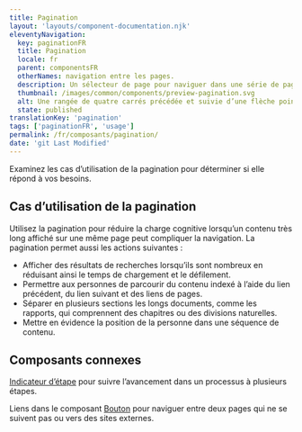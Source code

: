 ```yaml
---
title: Pagination
layout: 'layouts/component-documentation.njk'
eleventyNavigation:
  key: paginationFR
  title: Pagination
  locale: fr
  parent: componentsFR
  otherNames: navigation entre les pages.
  description: Un sélecteur de page pour naviguer dans une série de page.
  thumbnail: /images/common/components/preview-pagination.svg
  alt: Une rangée de quatre carrés précédée et suivie d’une flèche pointant vers l’extérieur. Le premier carré est bleu et affiche le chiffre 1, et représente la sélection de la page 1. Des points de suspension séparent les carrés du milieu pour indiquer la présence de pages supplémentaires non visibles.
  state: published
translationKey: 'pagination'
tags: ['paginationFR', 'usage']
permalink: /fr/composants/pagination/
date: 'git Last Modified'
---
```


Examinez les cas d’utilisation de la pagination pour déterminer si elle répond à vos besoins.

## Cas d’utilisation de la pagination

Utilisez la pagination pour réduire la charge cognitive lorsqu’un contenu très long affiché sur une même page peut compliquer la navigation. La pagination permet aussi les actions suivantes :

- Afficher des résultats de recherches lorsqu’ils sont nombreux en réduisant ainsi le temps de chargement et le défilement.
- Permettre aux personnes de parcourir du contenu indexé à l’aide du lien précédent, du lien suivant et des liens de pages.
- Séparer en plusieurs sections les longs documents, comme les rapports, qui comprennent des chapitres ou des divisions naturelles.
- Mettre en évidence la position de la personne dans une séquence de contenu.

<article class="bg-full-width bg-primary text-light pt-500 pb-400 my-500">
  <h2 class="mt-0 mb-400">Composants connexes</h2>

<a href="{{ links.stepper }}" class="link-light">Indicateur d’étape</a> pour suivre l’avancement dans un processus à plusieurs étapes.

Liens dans le composant <a href="{{ links.button }}" class="link-light">Bouton</a> pour naviguer entre deux pages qui ne se suivent pas ou vers des sites externes.

</article>
